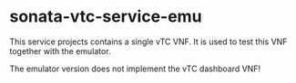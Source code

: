 # sonata-vtc-service-emu

This service projects contains a single vTC VNF. It is used to test this VNF together with the emulator.

The emulator version does not implement the vTC dashboard VNF!